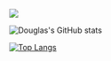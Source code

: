 ![](https://komarev.com/ghpvc/?username=cdswyda&color=blueviolet)

![Douglas's GitHub stats](https://github-readme-stats.vercel.app/api?username=cdswyda&count_private=true&show_icons=true&theme=tokyonight)

[![Top Langs](https://github-readme-stats.vercel.app/api/top-langs/?username=cdswyda&layout=compact&theme=tokyonight)](https://github.com/anuraghazra/github-readme-stats)

<!--
**cdswyda/cdswyda** is a ✨ _special_ ✨ repository because its `README.md` (this file) appears on your GitHub profile.

Here are some ideas to get you started:

- 🔭 I’m currently working on ...
- 🌱 I’m currently learning ...
- 👯 I’m looking to collaborate on ...
- 🤔 I’m looking for help with ...
- 💬 Ask me about ...
- 📫 How to reach me: ...
- 😄 Pronouns: ...
- ⚡ Fun fact: ...
-->
